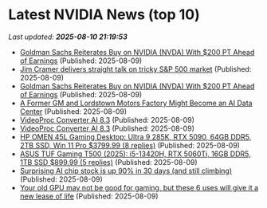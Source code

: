 # Latest NVIDIA News (top 10)
_Last updated: **2025-08-10 21:19:53**_

- [Goldman Sachs Reiterates Buy on NVIDIA (NVDA) With $200 PT Ahead of Earnings](https://biztoc.com/x/238caa1385f2d224) (Published: 2025-08-09)
- [Jim Cramer delivers straight talk on tricky S&P 500 market](https://www.thestreet.com/investing/jim-cramer-delivers-straight-talk-on-tricky-s-p-500-market) (Published: 2025-08-09)
- [Goldman Sachs Reiterates Buy on NVIDIA (NVDA) With $200 PT Ahead of Earnings](https://finance.yahoo.com/news/goldman-sachs-reiterates-buy-nvidia-210256580.html) (Published: 2025-08-09)
- [A Former GM and Lordstown Motors Factory Might Become an AI Data Center](https://www.autoblog.com/news/a-former-gm-and-lordstown-motors-factory-might-become-an-ai-data-center) (Published: 2025-08-09)
- [VideoProc Converter AI 8.3](https://post.rlsbb.cc/videoproc-converter-ai-8-3/) (Published: 2025-08-09)
- [VideoProc Converter AI 8.3](https://post.rlsbb.ru/videoproc-converter-ai-8-3/) (Published: 2025-08-09)
- [HP OMEN 45L Gaming Desktop: Ultra 9 285K, RTX 5090, 64GB DDR5, 2TB SSD, Win 11 Pro $3799.99 (8 replies)](https://slickdeals.net/f/18518209-hp-omen-45l-gaming-desktop-ultra-9-285k-rtx-5090-64gb-ddr5-2tb-ssd-win-11-pro-3799-99) (Published: 2025-08-09)
- [ASUS TUF Gaming T500 (2025): i5-13420H, RTX 5060Ti, 16GB DDR5, 1TB SSD $899.99 (5 replies)](https://slickdeals.net/f/18518200-asus-tuf-gaming-t500-2025-i5-13420h-rtx-5060ti-16gb-ddr5-1tb-ssd-899-99) (Published: 2025-08-09)
- [Surprising AI chip stock is up 90% in 30 days (and still climbing)](https://www.thestreet.com/technology/surprising-ai-chip-stock-is-up-90-in-30-days-and-still-climbing) (Published: 2025-08-09)
- [Your old GPU may not be good for gaming, but these 6 uses will give it a new lease of life](https://www.xda-developers.com/old-gpu-may-not-be-good-gaming-uses-new-lease-life/) (Published: 2025-08-09)
